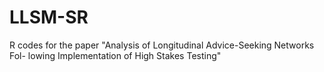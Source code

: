 # LLSM-SR
R codes for the paper "Analysis of Longitudinal Advice-Seeking Networks Fol- lowing Implementation of High Stakes Testing"
